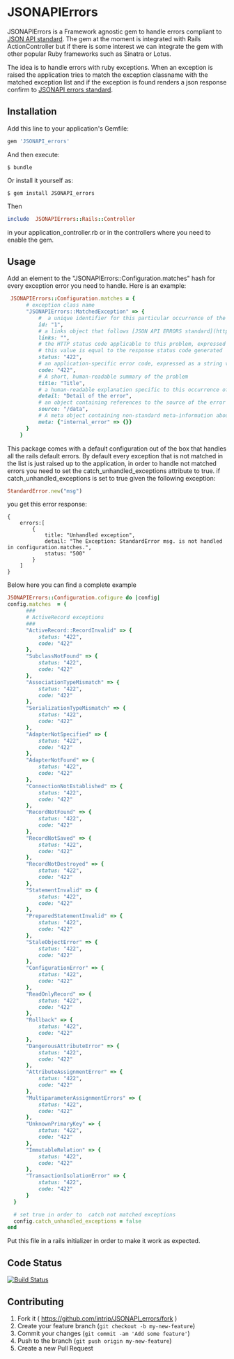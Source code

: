 # JSONAPIErrors

JSONAPIErrors is a Framework agnostic gem to handle errors compliant to [JSON API standard](http://jsonapi.org).
The gem at the moment is integrated with Rails ActionController but if there is some interest we can integrate the gem
with other popular Ruby frameworks such as Sinatra or Lotus.

The idea is to handle errors with ruby exceptions. When an exception is raised the application tries to match the exception classname
with the matched exception list and if the exception is found renders a json response confirm to [JSONAPI errors standard](http://jsonapi.org/format/#errors).

## Installation

Add this line to your application's Gemfile:

```ruby
gem 'JSONAPI_errors'
```

And then execute:

    $ bundle

Or install it yourself as:

    $ gem install JSONAPI_errors

Then
```ruby
include  JSONAPIErrors::Rails::Controller
```
in your application_controller.rb or
in the controllers where you need to enable the gem.

## Usage

Add an element to the "JSONAPIErrors::Configuration.matches" hash for every exception error you need to handle.
Here is an example:
```ruby
 JSONAPIErrors::Configuration.matches = {
      # exception class name
      "JSONAPIErrors::MatchedException" => {
          #  a unique identifier for this particular occurrence of the problem.
          id: "1",
          # a links object that follows [JSON API ERRORS standard](http://jsonapi.org/format/#errors)
          links: "",
          # the HTTP status code applicable to this problem, expressed as a string value.
          # this value is equal to the response status code generated
          status: "422",
          # an application-specific error code, expressed as a string value.
          code: "422",
          # A short, human-readable summary of the problem
          title: "Title",
          # a human-readable explanation specific to this occurrence of the problem
          detail: "Detail of the error",
          # an object containing references to the source of the error
          source: "/data",
          # A meta object containing non-standard meta-information about the error.
          meta: {"internal_error" => {}}
      }
    }
```

This package comes with a default configuration out of the box that handles all the rails default errors.
By default every exception that is not matched in the list is just raised up to the application, in order
to handle not matched errors you need to set the catch_unhandled_exceptions attribute to true. if
catch_unhandled_exceptions is set to true given the following exception:
```ruby
StandardError.new("msg")
```
you get this error response:

```
{
    errors:[
        {
            title: "Unhandled exception",
            detail: "The Exception: StandardError msg. is not handled in configuration.matches.",
            status: "500"
        }
    ]
}
```

Below here you can find a complete example
```ruby
JSONAPIErrors::Configuration.cofigure do |config|
config.matches  = {
      ###
      # ActiveRecord exceptions
      ###
      "ActiveRecord::RecordInvalid" => {
          status: "422",
          code: "422"
      },
      "SubclassNotFound" => {
          status: "422",
          code: "422"
      },
      "AssociationTypeMismatch" => {
          status: "422",
          code: "422"
      },
      "SerializationTypeMismatch" => {
          status: "422",
          code: "422"
      },
      "AdapterNotSpecified" => {
          status: "422",
          code: "422"
      },
      "AdapterNotFound" => {
          status: "422",
          code: "422"
      },
      "ConnectionNotEstablished" => {
          status: "422",
          code: "422"
      },
      "RecordNotFound" => {
          status: "422",
          code: "422"
      },
      "RecordNotSaved" => {
          status: "422",
          code: "422"
      },
      "RecordNotDestroyed" => {
          status: "422",
          code: "422"
      },
      "StatementInvalid" => {
          status: "422",
          code: "422"
      },
      "PreparedStatementInvalid" => {
          status: "422",
          code: "422"
      },
      "StaleObjectError" => {
          status: "422",
          code: "422"
      },
      "ConfigurationError" => {
          status: "422",
          code: "422"
      },
      "ReadOnlyRecord" => {
          status: "422",
          code: "422"
      },
      "Rollback" => {
          status: "422",
          code: "422"
      },
      "DangerousAttributeError" => {
          status: "422",
          code: "422"
      },
      "AttributeAssignmentError" => {
          status: "422",
          code: "422"
      },
      "MultiparameterAssignmentErrors" => {
          status: "422",
          code: "422"
      },
      "UnknownPrimaryKey" => {
          status: "422",
          code: "422"
      },
      "ImmutableRelation" => {
          status: "422",
          code: "422"
      },
      "TransactionIsolationError" => {
          status: "422",
          code: "422"
      }
  }

  # set true in order to  catch not matched exceptions
  config.catch_unhandled_exceptions = false
end
```

Put this file in a rails initializer in order to make it work as expected.


## Code Status

[![Build Status](https://travis-ci.org/intrip/jsonapi_errors.svg?branch=master)](https://github.com/intrip/jsonapi_errors)

## Contributing

1. Fork it ( https://github.com/intrip/JSONAPI_errors/fork )
2. Create your feature branch (`git checkout -b my-new-feature`)
3. Commit your changes (`git commit -am 'Add some feature'`)
4. Push to the branch (`git push origin my-new-feature`)
5. Create a new Pull Request
